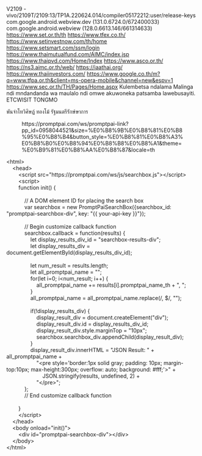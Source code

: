 V2109 - vivo/2109T/2109:13/TP1A.220624.014/compiler05172212:user/release-keys
com.google.android.webview.dev (131.0.6724.0/672400033)
com.google.android.webview (128.0.6613.146/661314633)
https://www.set.or.th/th
https://www.tfex.co.th/
https://www.setinvestnow.com/th/home
https://www.setsmart.com/ssm/login
https://www.thaimutualfund.com/AIMC/index.jsp
https://www.thaipvd.com/Home/Index
https://www.asco.or.th/
https://ns3.aimc.or.th/web/
https://iaathai.org/
https://www.thaiinvestors.com/
https://www.google.co.th/m?q=www.tfpa.or.th&client=ms-opera-mobile&channel=new&espv=1
https://www.sec.or.th/TH/Pages/Home.aspx
Kulembetsa ndalama Malinga ndi mndandanda wa maulalo ndi omwe akuwoneka patsamba lawebusayiti.
ETCWISIT TONGMO
<!-- wp:embed {"url":"https://promptpai.com/ws/promptpai-link?pp_id=0958044521\u0026size=%E0%B8%9B%E0%B8%81%E0%B8%95%E0%B8%B4\u0026button_style=%E0%B8%81%E0%B8%A3%E0%B8%B0%E0%B8%94%E0%B8%B8%E0%B8%A1\u0026theme=%E0%B9%81%E0%B8%AA%E0%B8%87\u0026locale=th"} -->พันจ่าโทวิศิษฎ์ ทองโม้ รัฐมนตรีรักษ์ษาการ 
<figure class="wp-block-embed"><div class="wp-block-embed__wrapper">
https://promptpai.com/ws/promptpai-link?pp_id=0958044521&amp;size=%E0%B8%9B%E0%B8%81%E0%B8%95%E0%B8%B4&amp;button_style=%E0%B8%81%E0%B8%A3%E0%B8%B0%E0%B8%94%E0%B8%B8%E0%B8%A1&amp;theme=%E0%B9%81%E0%B8%AA%E0%B8%87&amp;locale=th
</div></figure>
<!-- /wp:embed -->

<!-- wp:paragraph -->
<p>&lt;html&gt;<br>&nbsp;&nbsp;&nbsp; &lt;head&gt;<br>&nbsp;&nbsp;&nbsp;&nbsp;&nbsp;&nbsp;&nbsp; &lt;script src="https://promptpai.com/ws/js/searchbox.js"&gt;&lt;/script&gt;<br>&nbsp;&nbsp;&nbsp;&nbsp;&nbsp;&nbsp;&nbsp; &lt;script&gt;<br>&nbsp;&nbsp;&nbsp;&nbsp;&nbsp;&nbsp;&nbsp; function init() {<br>&nbsp;&nbsp;&nbsp;&nbsp;&nbsp;&nbsp;&nbsp;&nbsp;&nbsp;&nbsp;&nbsp; <br>&nbsp;&nbsp;&nbsp;&nbsp;&nbsp;&nbsp;&nbsp;&nbsp;&nbsp;&nbsp;&nbsp; // A DOM element ID for placing the search box <br>&nbsp;&nbsp;&nbsp;&nbsp;&nbsp;&nbsp;&nbsp;&nbsp;&nbsp;&nbsp;&nbsp; var searchbox = new PromptPaiSearchBox({searchbox_id: "promptpai-searchbox-div", key: "{{ your-api-key }}"});<br>&nbsp;&nbsp;&nbsp;&nbsp;&nbsp;&nbsp;&nbsp;&nbsp;&nbsp;&nbsp;&nbsp; <br>&nbsp;&nbsp;&nbsp;&nbsp;&nbsp;&nbsp;&nbsp;&nbsp;&nbsp;&nbsp;&nbsp; // Begin customize callback function <br>&nbsp;&nbsp;&nbsp;&nbsp;&nbsp;&nbsp;&nbsp;&nbsp;&nbsp;&nbsp;&nbsp; searchbox.callback = function(results) {<br>&nbsp;&nbsp;&nbsp;&nbsp;&nbsp;&nbsp;&nbsp;&nbsp;&nbsp;&nbsp;&nbsp;&nbsp;&nbsp;&nbsp;&nbsp; let display_results_div_id = "searchbox-results-div";<br>&nbsp;&nbsp;&nbsp;&nbsp;&nbsp;&nbsp;&nbsp;&nbsp;&nbsp;&nbsp;&nbsp;&nbsp;&nbsp;&nbsp;&nbsp; let display_results_div = document.getElementById(display_results_div_id);<br>&nbsp;&nbsp;&nbsp;&nbsp;&nbsp;&nbsp;&nbsp;&nbsp;&nbsp;&nbsp;&nbsp;&nbsp;&nbsp;&nbsp;&nbsp; <br>&nbsp;&nbsp;&nbsp;&nbsp;&nbsp;&nbsp;&nbsp;&nbsp;&nbsp;&nbsp;&nbsp;&nbsp;&nbsp;&nbsp;&nbsp; let num_result = results.length;<br>&nbsp;&nbsp;&nbsp;&nbsp;&nbsp;&nbsp;&nbsp;&nbsp;&nbsp;&nbsp;&nbsp;&nbsp;&nbsp;&nbsp;&nbsp; let all_promptpai_name = "";<br>&nbsp;&nbsp;&nbsp;&nbsp;&nbsp;&nbsp;&nbsp;&nbsp;&nbsp;&nbsp;&nbsp;&nbsp;&nbsp;&nbsp;&nbsp; for(let i=0; i&lt;num_result; i++) {<br>&nbsp;&nbsp;&nbsp;&nbsp;&nbsp;&nbsp;&nbsp;&nbsp;&nbsp;&nbsp;&nbsp;&nbsp;&nbsp;&nbsp;&nbsp;&nbsp;&nbsp;&nbsp;&nbsp; all_promptpai_name += results[i].promptpai_name_th + ", ";<br>&nbsp;&nbsp;&nbsp;&nbsp;&nbsp;&nbsp;&nbsp;&nbsp;&nbsp;&nbsp;&nbsp;&nbsp;&nbsp;&nbsp;&nbsp; }<br>&nbsp;&nbsp;&nbsp;&nbsp;&nbsp;&nbsp;&nbsp;&nbsp;&nbsp;&nbsp;&nbsp;&nbsp;&nbsp;&nbsp;&nbsp; all_promptpai_name = all_promptpai_name.replace(/, $/, "");<br>&nbsp;&nbsp;&nbsp;&nbsp;&nbsp;&nbsp;&nbsp;&nbsp;&nbsp;&nbsp;&nbsp;&nbsp;&nbsp;&nbsp;&nbsp; <br>&nbsp;&nbsp;&nbsp;&nbsp;&nbsp;&nbsp;&nbsp;&nbsp;&nbsp;&nbsp;&nbsp;&nbsp;&nbsp;&nbsp;&nbsp; if(!display_results_div) {<br>&nbsp;&nbsp;&nbsp;&nbsp;&nbsp;&nbsp;&nbsp;&nbsp;&nbsp;&nbsp;&nbsp;&nbsp;&nbsp;&nbsp;&nbsp;&nbsp;&nbsp;&nbsp;&nbsp; display_result_div = document.createElement("div");<br>&nbsp;&nbsp;&nbsp;&nbsp;&nbsp;&nbsp;&nbsp;&nbsp;&nbsp;&nbsp;&nbsp;&nbsp;&nbsp;&nbsp;&nbsp;&nbsp;&nbsp;&nbsp;&nbsp; display_result_div.id = display_results_div_id;<br>&nbsp;&nbsp;&nbsp;&nbsp;&nbsp;&nbsp;&nbsp;&nbsp;&nbsp;&nbsp;&nbsp;&nbsp;&nbsp;&nbsp;&nbsp;&nbsp;&nbsp;&nbsp;&nbsp; display_result_div.style.marginTop = "10px";<br>&nbsp;&nbsp;&nbsp;&nbsp;&nbsp;&nbsp;&nbsp;&nbsp;&nbsp;&nbsp;&nbsp;&nbsp;&nbsp;&nbsp;&nbsp;&nbsp;&nbsp;&nbsp;&nbsp; searchbox.searchbox_div.appendChild(display_result_div);<br>&nbsp;&nbsp;&nbsp;&nbsp;&nbsp;&nbsp;&nbsp;&nbsp;&nbsp;&nbsp;&nbsp;&nbsp;&nbsp;&nbsp;&nbsp; }<br>&nbsp;&nbsp;&nbsp;&nbsp;&nbsp;&nbsp;&nbsp;&nbsp;&nbsp;&nbsp;&nbsp;&nbsp;&nbsp;&nbsp;&nbsp; display_result_div.innerHTML = "JSON Result: " + all_promptpai_name +<br>&nbsp;&nbsp;&nbsp;&nbsp;&nbsp;&nbsp;&nbsp;&nbsp;&nbsp;&nbsp;&nbsp;&nbsp;&nbsp;&nbsp;&nbsp;&nbsp;&nbsp;&nbsp;&nbsp; "&lt;pre style='border:1px solid gray; padding: 10px; margin-top:10px; max-height:300px; overflow: auto; background: #fff;'&gt;" +<br>&nbsp;&nbsp;&nbsp;&nbsp;&nbsp;&nbsp;&nbsp;&nbsp;&nbsp;&nbsp;&nbsp;&nbsp;&nbsp;&nbsp;&nbsp;&nbsp;&nbsp;&nbsp;&nbsp;&nbsp;&nbsp;&nbsp;&nbsp; JSON.stringify(results, undefined, 2) + <br>&nbsp;&nbsp;&nbsp;&nbsp;&nbsp;&nbsp;&nbsp;&nbsp;&nbsp;&nbsp;&nbsp;&nbsp;&nbsp;&nbsp;&nbsp;&nbsp;&nbsp;&nbsp;&nbsp; "&lt;/pre&gt;";<br>&nbsp;&nbsp;&nbsp;&nbsp;&nbsp;&nbsp;&nbsp;&nbsp;&nbsp;&nbsp;&nbsp; };<br>&nbsp;&nbsp;&nbsp;&nbsp;&nbsp;&nbsp;&nbsp;&nbsp;&nbsp;&nbsp;&nbsp; // End customize callback function <br>&nbsp;&nbsp;&nbsp;&nbsp;&nbsp;&nbsp;&nbsp;&nbsp;&nbsp;&nbsp;&nbsp; <br>&nbsp;&nbsp;&nbsp;&nbsp;&nbsp;&nbsp;&nbsp; }<br>&nbsp;&nbsp;&nbsp;&nbsp;&nbsp;&nbsp;&nbsp; &lt;/script&gt;<br>&nbsp;&nbsp;&nbsp; &lt;/head&gt;<br>&nbsp;&nbsp;&nbsp; &lt;body onload="init()"&gt;<br>&nbsp;&nbsp;&nbsp;&nbsp;&nbsp;&nbsp;&nbsp; &lt;div id="promptpai-searchbox-div"&gt;&lt;/div&gt;<br>&nbsp;&nbsp;&nbsp; &lt;/body&gt;<br>&lt;/html&gt;</p>
<!-- /wp:paragraph -->

<!-- wp:paragraph -->
<p></p>
<!-- /wp:paragraph -->
